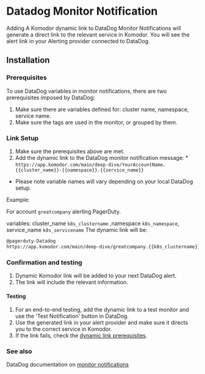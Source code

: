 # Datadog Monitor Notification

Adding A Komodor dynamic link to DataDog Monitor Notifications will generate a direct link to the relevant service in Komodor.
You will see the alert link in your Alerting provider connected to DataDog.

## Installation

### Prerequisites

To use DataDog variables in monitor notifications, there are two prerequisites imposed by DataDog:

1. Make sure there are variables defined for: cluster name, namespace, service name.
2. Make sure the tags are used in the monitor, or grouped by them.

### Link Setup

1. Make sure the prerequisites above are met.
2. Add the dynamic link to the DataDog monitor notification message: *
`https://app.komodor.com/main/deep-dive/YourAccountName.{{cluster_name}}-{{namespace}}.{{service_name}}`

* Please note variable names will vary depending on your local DataDog setup.

Example:

For account `greatcompany` alerting PagerDuty.

variables: cluster_name `k8s_clustername` ,namespace `k8s_namespace`, service_name `k8s_servicename`
The dynamic link will be:

```bash
@pagerduty-Datadog 
https://app.komodor.com/main/deep-dive/greatcompany.{{k8s_clustername}}-{{k8s_namespace}}.{{k8s_servicename}}
```

### Confirmation and testing

1. Dynamic Komodor link will be added to your next DataDog alert.
2. The link will include the relevant information.

#### Testing

1. For an end-to-end testing, add the dynamic link to a test monitor and use the 'Test Notification' button in DataDog.  
2. Use the generated link in your alert provider and make sure it directs you to the correct service in Komodor.
3. If the link fails, check the [dynamic link prerequisites](https://docs.komodor.com/Integrations/Datadog-Monitor-Notification.html##prerequisites).

### See also

DataDog documentation on [monitor notifications ](https://docs.datadoghq.com/monitors/notify/#message)
